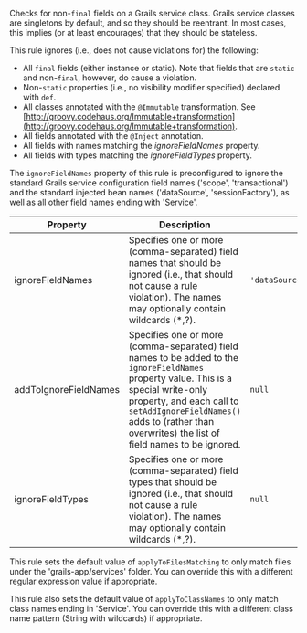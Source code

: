 
Checks for non-`final` fields on a Grails service class. Grails service classes are singletons by
default, and so they should be reentrant. In most cases, this implies (or at least encourages)
that they should be stateless.

This rule ignores (i.e., does not cause violations for) the following:
  * All `final` fields (either instance or static). Note that fields that are `static` and non-`final`, however, do cause a violation.
  * Non-`static` properties (i.e., no visibility modifier specified) declared with `def`.
  * All classes annotated with the `@Immutable` transformation. See [http://groovy.codehaus.org/Immutable+transformation](http://groovy.codehaus.org/Immutable+transformation).
  * All fields annotated with the `@Inject` annotation.
  * All fields with names matching the *ignoreFieldNames* property.
  * All fields with types matching the *ignoreFieldTypes* property.

The `ignoreFieldNames` property of this rule is preconfigured to ignore the standard Grails
service configuration field names ('scope', 'transactional') and the standard injected bean names
('dataSource', 'sessionFactory'), as well as all other field names ending with 'Service'.

| Property                    | Description            | Default Value    |
|-----------------------------|------------------------|------------------|
| ignoreFieldNames            | Specifies one or more (comma-separated) field names that should be ignored (i.e., that should not cause a rule violation). The names may optionally contain wildcards (*,?).  | `'dataSource,scope,sessionFactory,transactional,*Service'` |
| addToIgnoreFieldNames       | Specifies one or more (comma-separated) field names to be added to the `ignoreFieldNames` property value. This is a special write-only property, and each call to `setAddIgnoreFieldNames()` adds to (rather than overwrites) the list of field names to be ignored. | `null` |
| ignoreFieldTypes            | Specifies one or more (comma-separated) field types that should be ignored (i.e., that should not cause a rule violation). The names may optionally contain wildcards (*,?).  | `null` |

This rule sets the default value of `applyToFilesMatching` to only match files under the
'grails-app/services' folder. You can override this with a different regular expression value if appropriate.

This rule also sets the default value of `applyToClassNames` to only match class names
ending in 'Service'. You can override this with a different class name pattern (String with wildcards)
if appropriate.

